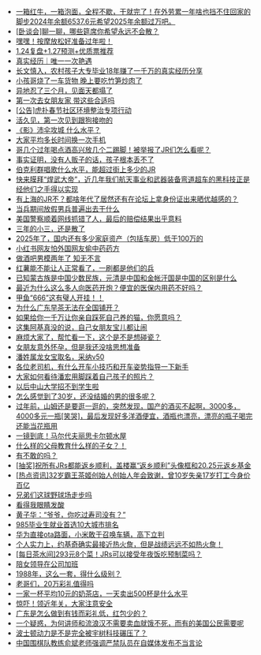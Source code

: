 + [一箱红牛，一箱泡面，全程不歇，干就完了！在外劳累一年啥也挡不住回家的脚步2024年余额6537.6元希望2025年余额过万吧。](https://bbs.hupu.com/630163226.html)
+ [[卧谈会]聊一聊，哪些筵席你希望永远不会散？](https://bbs.hupu.com/630166310.html)
+ [嘿嘿！按摩放松好准备过年啦！](https://bbs.hupu.com/630162040.html)
+ [1.24复盘+1.27预测+优质票推荐](https://bbs.hupu.com/630168004.html)
+ [真实经历｜唯一一次艳遇](https://bbs.hupu.com/630156647.html)
+ [长文慎入，农村孩子大专毕业18年赚了一千万的真实经历分享](https://bbs.hupu.com/630166358.html)
+ [小孩哥烧了一车货物 晚上要吃竹笋炒肉了](https://bbs.hupu.com/630162570.html)
+ [异地忍了三个月，见面天都塌了](https://bbs.hupu.com/630160313.html)
+ [第一次去女朋友家 带这些合适吗](https://bbs.hupu.com/630156006.html)
+ [[公告]虎扑春节社区环境整治专项行动](https://bbs.hupu.com/630160796.html)
+ [活久见，第一次见到跟狗接吻的](https://bbs.hupu.com/630167806.html)
+ [《影》沛伞攻城 什么水平？](https://bbs.hupu.com/630165085.html)
+ [大家平均多长时间换一次手机](https://bbs.hupu.com/630168675.html)
+ [哥几个过年喝点酒高兴放几个二踢脚！被举报了JR们怎么看呢？](https://bbs.hupu.com/630168735.html)
+ [事实证明，没有人贩子的话，孩子根本丢不了](https://bbs.hupu.com/630167386.html)
+ [伯克利群唱歌什么水平，能超过街上多少的JR](https://bbs.hupu.com/630167037.html)
+ [快来膜拜“焊武大帝”，近几年我们航天事业和武器装备弯道超车的黑科技正是经他们之手得以实现](https://bbs.hupu.com/630168476.html)
+ [有上海的JR不？都啥年代了居然还有在论坛上拿身份证出来晒优越感的？](https://bbs.hupu.com/630168384.html)
+ [当兵期间放假男兵普遍出去干什么](https://bbs.hupu.com/630168344.html)
+ [美国警察顺着网线抓错了人，最后的赔偿结果出乎意料](https://bbs.hupu.com/630166565.html)
+ [三年的小三，还是散了](https://bbs.hupu.com/630163237.html)
+ [2025年了，国内还有多少家庭资产（包括车房）低于100万的](https://bbs.hupu.com/630167662.html)
+ [小红书网友怕外国网友偷中药药方](https://bbs.hupu.com/630167248.html)
+ [做酒吧男模两年了 知无不言](https://bbs.hupu.com/630152605.html)
+ [红薯能不能让人正常看了，一刷都是他们的兵](https://bbs.hupu.com/630166698.html)
+ [已知蒙古族是中国少数民族，元清是中国和金帐汗国是中国的区别是什么](https://bbs.hupu.com/630166752.html)
+ [最近为什么这么多人向医药开炮？便宜的医保内用药不好吗？](https://bbs.hupu.com/630161075.html)
+ [甲鱼“666”这有璧人开挂！！](https://bbs.hupu.com/630165601.html)
+ [为什么广东早茶无法在全国铺开？](https://bbs.hupu.com/630166249.html)
+ [如果给你一千万让你亲自踩死自己养的猫，你愿意吗？](https://bbs.hupu.com/630162963.html)
+ [这集阿基真没的说，自己女朋友宝儿都让闹](https://bbs.hupu.com/630165050.html)
+ [麻烦大家了，帮忙看一下，这个是不是想碰瓷？](https://bbs.hupu.com/630164838.html)
+ [女朋友意外怀孕，但是我还没啥思想准备](https://bbs.hupu.com/630155342.html)
+ [潘姓属龙女宝取名，采纳v50](https://bbs.hupu.com/630165328.html)
+ [各位老司机，有什么开车小技巧和开车姿势指导一下新手](https://bbs.hupu.com/630165359.html)
+ [大家如何看待潘宏用脚踩着自己孩子的照片？](https://bbs.hupu.com/630165466.html)
+ [以后中山大学招不到学生啦](https://bbs.hupu.com/630160514.html)
+ [怎么感觉到了30岁，还没结婚的男的很多呢？](https://bbs.hupu.com/630166459.html)
+ [过年前，山姆还是要逛一逛的，突然发现，国产的酒买不起啊，3000多，4000多元一瓶[笑哭]，最后发现好多洋酒便宜，酒瓶也漂亮，漂亮的瓶子喝完还能当花瓶用](https://bbs.hupu.com/630166022.html)
+ [一镜到底！马尔代夫丽思卡尔顿水屋](https://bbs.hupu.com/630161984.html)
+ [什么样的父母教育什么样的子女？！](https://bbs.hupu.com/630152898.html)
+ [有不敢的吗？](https://bbs.hupu.com/630166303.html)
+ [[抽奖]祝所有JRs都能返乡顺利，盖楼赢“返乡顺利”头像框和20.25元返乡基金](https://bbs.hupu.com/630164822.html)
+ [[热点资讯]32岁霸王茶姬创始人创始人年会致谢，曾10岁失亲17岁打工今身价百亿](https://bbs.hupu.com/630164658.html)
+ [兄弟们这球野球场走步吗](https://bbs.hupu.com/630165434.html)
+ [看得我眼睛发酸](https://bbs.hupu.com/630165761.html)
+ [黄子华：“爷爷，你吃过寿司没有？”](https://bbs.hupu.com/630165352.html)
+ [985毕业生就业首选10大城市排名](https://bbs.hupu.com/630165375.html)
+ [华为直接ota路面，小米敢于召唤车辆，高下立判](https://bbs.hupu.com/630165572.html)
+ [个人实力上，约基奇确实最接近热火詹，但是战绩远远不如热火詹！](https://bbs.hupu.com/630161955.html)
+ [[每日茶水间]293元8个菜！JRs可以接受年夜饭吃预制菜吗？](https://bbs.hupu.com/630158048.html)
+ [陪女领导在公司加班](https://bbs.hupu.com/630165371.html)
+ [1988年，这么一套，得什么级别？](https://bbs.hupu.com/630165661.html)
+ [老哥们，20万彩礼值得吗](https://bbs.hupu.com/630152707.html)
+ [一家一杯平均10元的奶茶店，一天卖出500杯是什么水平](https://bbs.hupu.com/630164854.html)
+ [惊吓！领近年关，大家注意安全](https://bbs.hupu.com/630152178.html)
+ [广东是怎么做到有钱而彩礼低，红包少的？](https://bbs.hupu.com/630165296.html)
+ [一个疑惑，为何讲师和流浪汉不需要卖血就饿不死，而有的美国公民需要呢](https://bbs.hupu.com/630164961.html)
+ [波士顿动力是不是完全被宇树科技碾压了？](https://bbs.hupu.com/630161628.html)
+ [中国围棋队教练俞斌老师强调严禁队员在自媒体发布不当言论](https://bbs.hupu.com/630152328.html)
